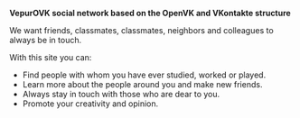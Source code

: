 **VepurOVK social network based on the OpenVK and VKontakte structure**

We want friends, classmates, classmates, neighbors and colleagues to always be in touch.

With this site you can:

* Find people with whom you have ever studied, worked or played.
* Learn more about the people around you and make new friends.
* Always stay in touch with those who are dear to you.
* Promote your creativity and opinion.
